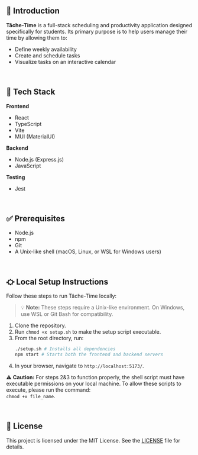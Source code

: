 ## 📘 Introduction

**Tâche-Time** is a full-stack scheduling and productivity application designed specifically for students. Its primary purpose is to help users manage their time by allowing them to:

- Define weekly availability
- Create and schedule tasks
- Visualize tasks on an interactive calendar

<br>

## 🧰 Tech Stack

**Frontend**

- React
- TypeScript
- Vite
- MUI (MaterialUI)

**Backend**

- Node.js (Express.js)
- JavaScript

**Testing**

- Jest

<br>

## ✅ Prerequisites

- Node.js
- npm
- Git
- A Unix-like shell (macOS, Linux, or WSL for Windows users)

<br>

## ⛮ Local Setup Instructions

Follow these steps to run Tâche-Time locally:

> 💡 **Note:** These steps require a Unix-like environment. On Windows, use WSL or Git Bash for compatibility.

1. Clone the repository.
2. Run `chmod +x setup.sh` to make the setup script executable.
3. From the root directory, run:
   ```bash
   ./setup.sh # Installs all dependencies
   npm start # Starts both the frontend and backend servers
   ```
4. In your browser, navigate to `http://localhost:5173/`.

⚠️ **Caution:** For steps 2&3 to function properly, the shell script must have executable permissions on your local machine. To allow these scripts to execute, please run the command: <br> `chmod +x file_name`.

<br>

## 📄 License

This project is licensed under the MIT License. See the [LICENSE](./LICENSE.txt) file for details.
